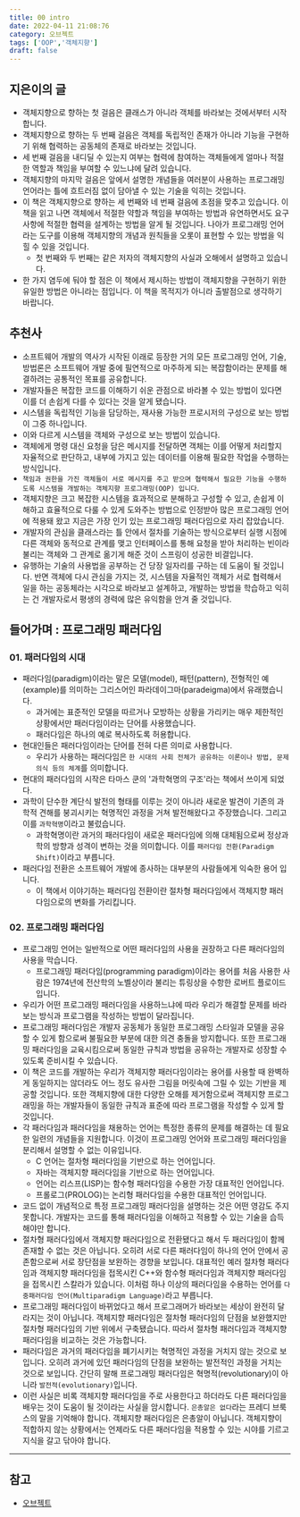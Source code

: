 ```yaml
---
title: 00 intro
date: 2022-04-11 21:08:76
category: 오브젝트
tags: ['OOP','객체지향']
draft: false
---
```


## 지은이의 글

- 객체지향으로 향하는 첫 걸음은 클래스가 아니라 객체를 바라보는 것에서부터 시작합니다.
- 객체지향으로 향하는 두 번째 걸음은 객체를 독립적인 존재가 아니라 기능을 구현하기 위해 협력하는 공동체의 존재로 바라보는 것입니다.
- 세 번째 걸음을 내디딜 수 있는지 여부는 협력에 참여하는 객체들에게 얼마나 적절한 역할과 책임을 부여할 수 있느냐에 달려 있습니다.
- 객체지향의 마지막 걸음은 앞에서 설명한 개념들을 여러분이 사용하는 프로그래밍 언어라는 틀에 흐트러짐 없이 담아낼 수 있는 기술을 익히는 것입니다.
- 이 책은 객체지향으로 향하는 세 번째와 네 번째 걸음에 초점을 맞추고 있습니다. 이 책을 읽고 나면 객체에서 적절한 약할과 책임을 부여하는 방법과 유연하면서도 요구사항에 적절한 협력을 설계하는 방법을 알게 될 것입니다. 나아가 프로그래밍 언어라는 도구를 이용해 객체지향의 개념과 원칙들을 오롯이 표현할 수 있는 방법을 익힐 수 있을 것입니다.
  - 첫 번째와 두 번째는 같은 저자의 객체지향의 사실과 오해에서 설명하고 있습니다.
- 한 가지 염두에 둬야 할 점은 이 책에서 제시하는 방법이 객체지향을 구현하기 위한 유일한 방법은 아니라는 점입니다. 이 책을 목적지가 아니라 출발점으로 생각하기 바랍니다.

## 추천사

- 소프트웨어 개발의 역사가 시작된 이래로 등장한 거의 모든 프로그래밍 언어, 기술, 방법론은 소프트웨어 개발 중에 필연적으로 마주하게 되는 복잡함이라는 문제를 해결하려는 공통적인 목표를 공유합니다.
- 개발자들은 복잡한 코드를 이해하기 쉬운 관점으로 바라볼 수 있는 방법이 있다면 이를 더 손쉽게 다를 수 있다는 것을 알게 됐습니다.
- 시스템을 독립적인 기능을 담당하는, 재사용 가능한 프로시저의 구성으로 보는 방법이 그중 하나입니다.
- 이와 다르게 시스템을 객체와 구성으로 보는 방법이 있습니다.
- 객체에게 명령 대신 요청을 담은 메시지를 전달하면 객체는 이를 어떻게 처리할지 자율적으로 판단하고, 내부에 가지고 있는 데이터를 이용해 필요한 작업을 수행하는 방식입니다.
- `책임과 권한을 가진 객체들이 서로 메시지를 주고 받으며 협력해서 필요한 기능을 수행하도록 시스템을 개발하는 객체지향 프로그래밍(OOP) 입니다`.
- 객체지향은 크고 복잡한 시스템을 효과적으로 분해하고 구성할 수 있고, 손쉽게 이해하고 효율적으로 다룰 수 있게 도와주는 방법으로 인정받아 많은 프로그래밍 언어에 적용돼 왔고 지금은 가장 인기 있는 프로그래밍 패러다임으로 자리 잡았습니다.
- 개발자의 관심을 클래스라는 틀 안에서 절차를 기술하는 방식으로부터 실행 시점에 다른 객체와 동적으로 관계를 맺고 인터페이스를 통해 요청을 받아 처리하는 빈이라 불리는 객체와 그 관계로 옮기게 해준 것이 스프링이 성공한 비결입니다.
- 유행하는 기술의 사용법을 공부하는 건 당장 일자리를 구하는 데 도움이 될 것입니다. 반면 객체에 다시 관심을 가지는 것, 시스템을 자율적인 객체가 서로 협력해서 일을 하는 공동체라는 시각으로 바라보고 설계하고, 개발하는 방법을 학습하고 익히는 건 개발자로서 평생의 경력에 많은 유익함을 안겨 줄 것입니다.

## 들어가며 : 프로그래밍 패러다임

### 01. 패러다임의 시대

- 패러다임(paradigm)이라는 말은 모델(model), 패턴(pattern), 전형적인 예(example)를 의미하는 그리스어인 파라데이그마(paradeigma)에서 유래했습니다.
  - 과거에는 표준적인 모델을 따르거나 모방하는 상황을 가리키는 매우 제한적인 상황에서만 패러다임이라는 단어를 사용했습니다.
  - 패러다임은 하나의 예로 복사하도록 허용합니다.
- 현대인들은 패러다임이라는 단어를 전혀 다른 의미로 사용합니다.
  - 우리가 사용하는 패러다임은 `한 시대의 사회 전체가 공유하는 이론이나 방법, 문제의식 등의 체계`를 의미합니다.
- 현대의 패러다임의 시작은 타마스 쿤의 '과학혁명의 구조'라는 책에서 쓰이게 되었다.
- 과학이 단수한 계단식 발전의 형태를 이루는 것이 아니라 새로운 발견이 기존의 과학적 견해를 붕괴시키는 혁명적인 과정을 거쳐 발전해왔다고 주장했습니다. 그리고 이를 `과학혁명`이라고 불렀습니다.
  - 과학혁명이란 과거의 패러다임이 새로운 패러다임에 의해 대체됨으로써 정상과학의 방향과 성격이 변하는 것을 의미합니다. 이를 `패러다임 전환(Paradigm Shift)`이라고 부릅니다.
- 패러다임 전환은 소프트웨어 개발에 종사하는 대부분의 사람들에게 익숙한 용어 입니다.
  - 이 책에서 이야기하는 패러다임 전환이란 절차형 패러다임에서 객체지향 패러다임으로의 변화를 가리킵니다.

### 02. 프로그래밍 패러다임

- 프로그래밍 언어는 일반적으로 어떤 패러다임의 사용을 권장하고 다른 패러다임의 사용을 막습니다.
  - 프로그래밍 패러다임(programming paradigm)이라는 용어를 처음 사용한 사람은 1974년에 전산학의 노벨상이라 불리는 튜링상을 수항한 로버트 플로이드입니다.
- 우리가 어떤 프로그래밍 패러다임을 사용하느냐에 따라 우리가 해결할 문제를 바라보는 방식과 프로그램을 작성하는 방법이 달라집니다.
- 프로그래밍 패러다임은 개발자 공동체가 동일한 프로그래밍 스타일과 모델을 공유할 수 있게 함으로써 불필요한 부분에 대한 의견 충돌을 방지합니다. 또한 프로그래밍 패러다임을 교육시킴으로써 동일한 규칙과 방법을 공유하는 개발자로 성장할 수 있도록 준비시킬 수 있습니다.
- 이 책은 코드를 개발하는 우리가 객체지향 패러다임이라는 용어를 사용할 때 완벽하게 동일하지는 않더라도 어느 정도 유사한 그림을 머릿속에 그릴 수 있는 기반을 제공할 것입니다. 또한 객체지향에 대한 다양한 오해를 제거함으로써 객체지향 프로그래밍을 하는 개발자들이 동일한 규칙과 표준에 따라 프로그램을 작성할 수 있게 할 것입니다.
- 각 패러다임과 패러다임을 채용하는 언어는 특정한 종류의 문제를 해결하는 데 필요한 일련의 개념들을 지원합니다. 이것이 프로그래밍 언어와 프로그래밍 패러다임을 분리해서 설명할 수 없는 이유입니다.
  - C 언어는 절차형 패러다임을 기반으로 하는 언어입니다.
  - 자바는 객체지향 패러다임을 기반으로 하는 언어입니다.
  - 언어는 리스프(LISP)는 함수형 패러다임을 수용한 가장 대표적인 언어입니다.
  - 프롤로그(PROLOG)는 논리형 패러다임을 수용한 대표적인 언어입니다.
- 코드 없이 개념적으로 특정 프로그래밍 패러다임을 설명하는 것은 어떤 영감도 주지 못합니다. 개발자는 코드를 통해 패러다임을 이해하고 적용할 수 있는 기술을 습득해야만 합니다.
- 절차형 패러다임에서 객체지향 패러다임으로 전환됐다고 해서 두 패러다임이 함께 존재할 수 없는 것은 아닙니다. 오히려 서로 다른 패러다임이 하나의 언어 안에서 공존함으로써 서로 장단점을 보완하는 경향을 보입니다. 대표적인 예러 절차형 패러다임과 객체지향 패러다임을 접목시킨 C++와 함수형 패러다임과 객체지향 패러다임을 접목시킨 스칼라가 있습니다. 이처럼 하나 이상의 패러다임을 수용하는 언어를 `다중패러다임 언어(Multiparadigm Language)`라고 부릅니다.
- 프로그래밍 패러다임이 바뀌었다고 해서 프로그래머가 바라보는 세상이 완전히 달라지는 것이 아닙니다. 객체지향 패러다임은 절차형 패러다임의 단점을 보완했지만 절차형 패러다임의 기반 위에서 구축됐습니다. 따라서 절차형 패러다임과 객체지향 패러다임을 비교하는 것은 가능합니다.
- 패러다임은 과거의 패러다임을 폐기시키는 혁명적인 과정을 거치지 않는 것으로 보입니다. 오히려 과거에 있던 패러다임의 단점을 보완하는 발전적인 과정을 거치는 것으로 보입니다. 간단히 말해 프로그래밍 패러다임은 혁명적(revolutionary)이 아니라 `발전적(evolutionary)`입니다.
- 이런 사실은 비록 객체지향 패러다임을 주로 사용한다고 하더라도 다른 패러다임을 배우는 것이 도움이 될 것이라는 사실을 암시합니다. `은총알은 없다`라는 프레디 브룩스의 말을 기억해야 합니다. 객체지향 패러다임은 은총알이 아닙니다. 객체지향이 적합하지 않는 상황에서는 언제라도 다른 패러다임을 적용할 수 있는 시야를 기르고 지식을 갈고 닦아야 합니다.

---

## 참고

- [오브젝트](http://www.kyobobook.co.kr/product/detailViewKor.laf?mallGb=KOR&ejkGb=KOR&barcode=9791158391409)